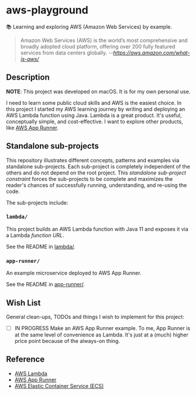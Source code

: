 # aws-playground

📚 Learning and exploring AWS (Amazon Web Services) by example.

> Amazon Web Services (AWS) is the world’s most comprehensive and broadly adopted cloud platform, offering over 200
> fully featured services from data centers globally.
> --<cite>https://aws.amazon.com/what-is-aws/</cite>


## Description

**NOTE**: This project was developed on macOS. It is for my own personal use.

I need to learn some public cloud skills and AWS is the easiest choice. In this project I started my AWS learning journey
by writing and deploying an AWS Lambda function using Java. Lambda is a great product. It's useful, conceptually simple,
and cost-effective. I want to explore other products, like [AWS App Runner](https://aws.amazon.com/apprunner/).


## Standalone sub-projects

This repository illustrates different concepts, patterns and examples via standalone sub-projects. Each sub-project is
completely independent of the others and do not depend on the root project. This _standalone sub-project constraint_
forces the sub-projects to be complete and maximizes the reader's chances of successfully running, understanding, and
re-using the code.

The sub-projects include:


### `lambda/`

This project builds an AWS Lambda function with Java 11 and exposes it via a Lambda *function URL*.

See the README in [lambda/](lambda/).


### `app-runner/`

An example microservice deployed to AWS App Runner.

See the README in [app-runner/](app-runner/).


## Wish List

General clean-ups, TODOs and things I wish to implement for this project:

* [ ] IN PROGRESS Make an AWS App Runner example. To me, App Runner is at the same level of convenience as Lambda. It's just at a (much) 
  higher price point because of the always-on thing.


## Reference

* [AWS Lambda](https://aws.amazon.com/lambda/)
* [AWS App Runner](https://aws.amazon.com/apprunner/)
* [AWS Elastic Container Service (ECS)](https://aws.amazon.com/ecs/)
